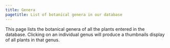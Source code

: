 ```yaml
---
title: Genera
pagetitle: List of botanical genera in our database
---
```

This page lists the botanical genera of all the plants entered in the database. Clicking on an individual genus will produce a thumbnails display of all plants in that genus.
